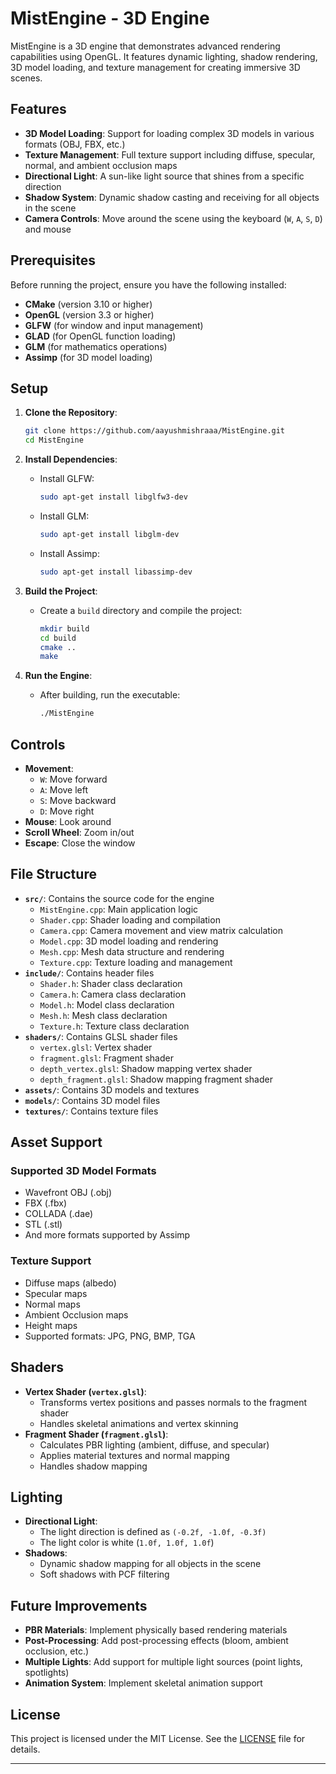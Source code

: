 

# MistEngine - 3D Engine

MistEngine is a 3D engine that demonstrates advanced rendering capabilities using OpenGL. It features dynamic lighting, shadow rendering, 3D model loading, and texture management for creating immersive 3D scenes.

## Features
- **3D Model Loading**: Support for loading complex 3D models in various formats (OBJ, FBX, etc.)
- **Texture Management**: Full texture support including diffuse, specular, normal, and ambient occlusion maps
- **Directional Light**: A sun-like light source that shines from a specific direction
- **Shadow System**: Dynamic shadow casting and receiving for all objects in the scene
- **Camera Controls**: Move around the scene using the keyboard (`W`, `A`, `S`, `D`) and mouse

## Prerequisites
Before running the project, ensure you have the following installed:
- **CMake** (version 3.10 or higher)
- **OpenGL** (version 3.3 or higher)
- **GLFW** (for window and input management)
- **GLAD** (for OpenGL function loading)
- **GLM** (for mathematics operations)
- **Assimp** (for 3D model loading)

## Setup
1. **Clone the Repository**:
   ```bash
   git clone https://github.com/aayushmishraaa/MistEngine.git
   cd MistEngine
   ```

2. **Install Dependencies**:
   - Install GLFW:
     ```bash
     sudo apt-get install libglfw3-dev
     ```
   - Install GLM:
     ```bash
     sudo apt-get install libglm-dev
     ```
   - Install Assimp:
     ```bash
     sudo apt-get install libassimp-dev
     ```

3. **Build the Project**:
   - Create a `build` directory and compile the project:
     ```bash
     mkdir build
     cd build
     cmake ..
     make
     ```

4. **Run the Engine**:
   - After building, run the executable:
     ```bash
     ./MistEngine
     ```

## Controls
- **Movement**:
  - `W`: Move forward
  - `A`: Move left
  - `S`: Move backward
  - `D`: Move right
- **Mouse**: Look around
- **Scroll Wheel**: Zoom in/out
- **Escape**: Close the window

## File Structure
- **`src/`**: Contains the source code for the engine
  - `MistEngine.cpp`: Main application logic
  - `Shader.cpp`: Shader loading and compilation
  - `Camera.cpp`: Camera movement and view matrix calculation
  - `Model.cpp`: 3D model loading and rendering
  - `Mesh.cpp`: Mesh data structure and rendering
  - `Texture.cpp`: Texture loading and management
- **`include/`**: Contains header files
  - `Shader.h`: Shader class declaration
  - `Camera.h`: Camera class declaration
  - `Model.h`: Model class declaration
  - `Mesh.h`: Mesh class declaration
  - `Texture.h`: Texture class declaration
- **`shaders/`**: Contains GLSL shader files
  - `vertex.glsl`: Vertex shader
  - `fragment.glsl`: Fragment shader
  - `depth_vertex.glsl`: Shadow mapping vertex shader
  - `depth_fragment.glsl`: Shadow mapping fragment shader
- **`assets/`**: Contains 3D models and textures
- **`models/`**: Contains 3D model files
- **`textures/`**: Contains texture files

## Asset Support
### Supported 3D Model Formats
- Wavefront OBJ (.obj)
- FBX (.fbx)
- COLLADA (.dae)
- STL (.stl)
- And more formats supported by Assimp

### Texture Support
- Diffuse maps (albedo)
- Specular maps
- Normal maps
- Ambient Occlusion maps
- Height maps
- Supported formats: JPG, PNG, BMP, TGA

## Shaders
- **Vertex Shader (`vertex.glsl`)**:
  - Transforms vertex positions and passes normals to the fragment shader
  - Handles skeletal animations and vertex skinning
- **Fragment Shader (`fragment.glsl`)**:
  - Calculates PBR lighting (ambient, diffuse, and specular)
  - Applies material textures and normal mapping
  - Handles shadow mapping

## Lighting
- **Directional Light**:
  - The light direction is defined as `(-0.2f, -1.0f, -0.3f)`
  - The light color is white (`1.0f, 1.0f, 1.0f`)
- **Shadows**:
  - Dynamic shadow mapping for all objects in the scene
  - Soft shadows with PCF filtering

## Future Improvements
- **PBR Materials**: Implement physically based rendering materials
- **Post-Processing**: Add post-processing effects (bloom, ambient occlusion, etc.)
- **Multiple Lights**: Add support for multiple light sources (point lights, spotlights)
- **Animation System**: Implement skeletal animation support

## License
This project is licensed under the MIT License. See the [LICENSE](LICENSE) file for details.

---
